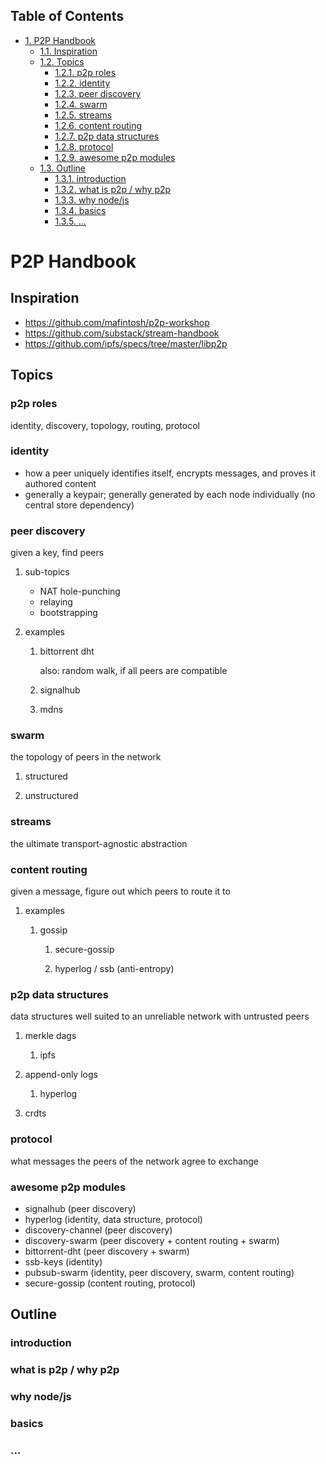 <div id="table-of-contents">
<h2>Table of Contents</h2>
<div id="text-table-of-contents">
<ul>
<li><a href="#sec-1">1. P2P Handbook</a>
<ul>
<li><a href="#sec-1-1">1.1. Inspiration</a></li>
<li><a href="#sec-1-2">1.2. Topics</a>
<ul>
<li><a href="#sec-1-2-1">1.2.1. p2p roles</a></li>
<li><a href="#sec-1-2-2">1.2.2. identity</a></li>
<li><a href="#sec-1-2-3">1.2.3. peer discovery</a></li>
<li><a href="#sec-1-2-4">1.2.4. swarm</a></li>
<li><a href="#sec-1-2-5">1.2.5. streams</a></li>
<li><a href="#sec-1-2-6">1.2.6. content routing</a></li>
<li><a href="#sec-1-2-7">1.2.7. p2p data structures</a></li>
<li><a href="#sec-1-2-8">1.2.8. protocol</a></li>
<li><a href="#sec-1-2-9">1.2.9. awesome p2p modules</a></li>
</ul>
</li>
<li><a href="#sec-1-3">1.3. Outline</a>
<ul>
<li><a href="#sec-1-3-1">1.3.1. introduction</a></li>
<li><a href="#sec-1-3-2">1.3.2. what is p2p / why p2p</a></li>
<li><a href="#sec-1-3-3">1.3.3. why node/js</a></li>
<li><a href="#sec-1-3-4">1.3.4. basics</a></li>
<li><a href="#sec-1-3-5">1.3.5. &#x2026;</a></li>
</ul>
</li>
</ul>
</li>
</ul>
</div>
</div>

# P2P Handbook<a id="sec-1" name="sec-1"></a>

## Inspiration<a id="sec-1-1" name="sec-1-1"></a>

-   <https://github.com/mafintosh/p2p-workshop>
-   <https://github.com/substack/stream-handbook>
-   <https://github.com/ipfs/specs/tree/master/libp2p>

## Topics<a id="sec-1-2" name="sec-1-2"></a>

### p2p roles<a id="sec-1-2-1" name="sec-1-2-1"></a>

identity, discovery, topology, routing, protocol

### identity<a id="sec-1-2-2" name="sec-1-2-2"></a>

-   how a peer uniquely identifies itself, encrypts messages, and proves it authored content
-   generally a keypair; generally generated by each node individually (no central store dependency)

### peer discovery<a id="sec-1-2-3" name="sec-1-2-3"></a>

given a key, find peers

1.  sub-topics

    -   NAT hole-punching
    -   relaying
    -   bootstrapping

2.  examples

    1.  bittorrent dht
    
        also: random walk, if all peers are compatible
    
    2.  signalhub
    
    3.  mdns

### swarm<a id="sec-1-2-4" name="sec-1-2-4"></a>

the topology of peers in the network

1.  structured

2.  unstructured

### streams<a id="sec-1-2-5" name="sec-1-2-5"></a>

the ultimate transport-agnostic abstraction

### content routing<a id="sec-1-2-6" name="sec-1-2-6"></a>

given a message, figure out which peers to route it to

1.  examples

    1.  gossip
    
        1.  secure-gossip
        
        2.  hyperlog / ssb (anti-entropy)

### p2p data structures<a id="sec-1-2-7" name="sec-1-2-7"></a>

data structures well suited to an unreliable network with untrusted peers

1.  merkle dags

    1.  ipfs

2.  append-only logs

    1.  hyperlog

3.  crdts

### protocol<a id="sec-1-2-8" name="sec-1-2-8"></a>

what messages the peers of the network agree to exchange

### awesome p2p modules<a id="sec-1-2-9" name="sec-1-2-9"></a>

-   signalhub (peer discovery)
-   hyperlog (identity, data structure, protocol)
-   discovery-channel (peer discovery)
-   discovery-swarm (peer discovery + content routing + swarm)
-   bittorrent-dht (peer discovery + swarm)
-   ssb-keys (identity)
-   pubsub-swarm (identity, peer discovery, swarm, content routing)
-   secure-gossip (content routing, protocol)

## Outline<a id="sec-1-3" name="sec-1-3"></a>

### introduction<a id="sec-1-3-1" name="sec-1-3-1"></a>

### what is p2p / why p2p<a id="sec-1-3-2" name="sec-1-3-2"></a>

### why node/js<a id="sec-1-3-3" name="sec-1-3-3"></a>

### basics<a id="sec-1-3-4" name="sec-1-3-4"></a>

### &#x2026;<a id="sec-1-3-5" name="sec-1-3-5"></a>
